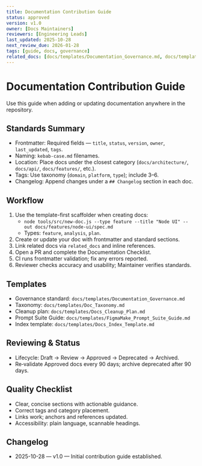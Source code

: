 ```yaml
---
title: Documentation Contribution Guide
status: approved
version: v1.0
owner: [Docs Maintainers]
reviewers: [Engineering Leads]
last_updated: 2025-10-28
next_review_due: 2026-01-28
tags: [guide, docs, governance]
related_docs: [docs/templates/Documentation_Governance.md, docs/templates/Doc_Taxonomy.md]
---
```

# Documentation Contribution Guide

Use this guide when adding or updating documentation anywhere in the repository.

## Standards Summary
- Frontmatter: Required fields — `title`, `status`, `version`, `owner`, `last_updated`, `tags`.
- Naming: `kebab-case.md` filenames.
- Location: Place docs under the closest category (`docs/architecture/`, `docs/api/`, `docs/features/`, etc.).
- Tags: Use taxonomy (`domain`, `platform`, `type`); include 3–6.
- Changelog: Append changes under a `## Changelog` section in each doc.

## Workflow
1. Use the template-first scaffolder when creating docs:
   - `node tools/src/new-doc.js --type feature --title "Node UI" --out docs/features/node-ui/spec.md`
   - Types: `feature`, `analysis`, `plan`.
2. Create or update your doc with frontmatter and standard sections.
2. Link related docs via `related_docs` and inline references.
3. Open a PR and complete the Documentation Checklist.
4. CI runs frontmatter validation; fix any errors reported.
5. Reviewer checks accuracy and usability; Maintainer verifies standards.

## Templates
- Governance standard: `docs/templates/Documentation_Governance.md`
- Taxonomy: `docs/templates/Doc_Taxonomy.md`
- Cleanup plan: `docs/templates/Docs_Cleanup_Plan.md`
- Prompt Suite Guide: `docs/templates/FigmaMake_Prompt_Suite_Guide.md`
- Index template: `docs/templates/Docs_Index_Template.md`

## Reviewing & Status
- Lifecycle: Draft → Review → Approved → Deprecated → Archived.
- Re‑validate Approved docs every 90 days; archive deprecated after 90 days.

## Quality Checklist
- Clear, concise sections with actionable guidance.
- Correct tags and category placement.
- Links work; anchors and references updated.
- Accessibility: plain language, scannable headings.

## Changelog
- 2025-10-28 — v1.0 — Initial contribution guide established.
